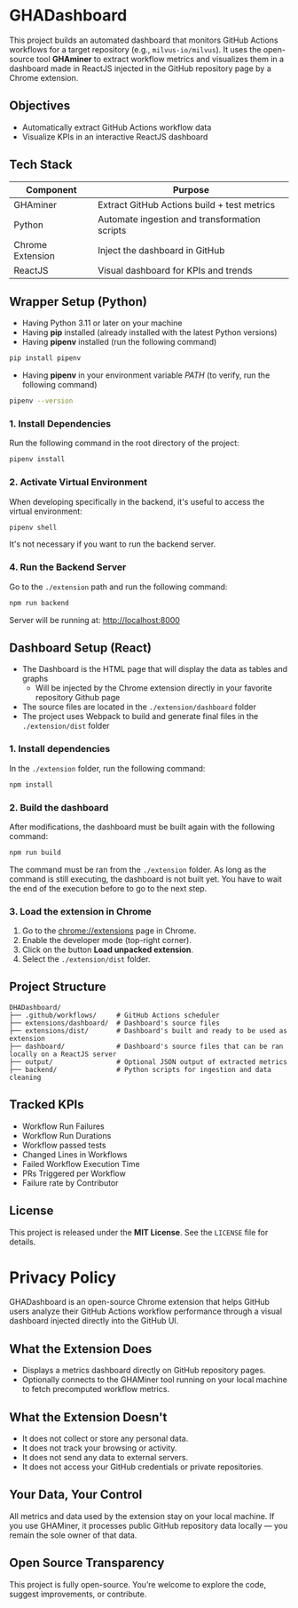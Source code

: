 # GHADashboard

This project builds an automated dashboard that monitors GitHub Actions workflows for a target repository (e.g., `milvus-io/milvus`). It uses the open-source tool **GHAminer** to extract workflow metrics and visualizes them in a dashboard made in ReactJS injected in the GitHub repository page by a Chrome extension.

## Objectives

- Automatically extract GitHub Actions workflow data
- Visualize KPIs in an interactive ReactJS dashboard

## Tech Stack

| Component         | Purpose                                        |
|-------------------|------------------------------------------------|
| GHAminer          | Extract GitHub Actions build + test metrics    |
| Python            | Automate ingestion and transformation scripts  |
| Chrome Extension  | Inject the dashboard in GitHub                 |
| ReactJS           | Visual dashboard for KPIs and trends           |

## Wrapper Setup (Python)

- Having Python 3.11 or later on your machine
- Having **pip** installed (already installed with the latest Python versions)
- Having **pipenv** installed (run the following command)

```bash
pip install pipenv
```

- Having **pipenv** in your environment variable *PATH* (to verify, run the following command)

```bash
pipenv --version
```

### 1. Install Dependencies

Run the following command in the root directory of the project:

```bash
pipenv install
```

### 2. Activate Virtual Environment

When developing specifically in the backend, it's useful to access the virtual environment:

```bash
pipenv shell
```

It's not necessary if you want to run the backend server.

### 4. Run the Backend Server

Go to the `./extension` path and run the following command:

```bash
npm run backend
```

Server will be running at: [http://localhost:8000](http://localhost:8000)

## Dashboard Setup (React)

- The Dashboard is the HTML page that will display the data as tables and graphs
    - Will be injected by the Chrome extension directly in your favorite repository Github page
- The source files are located in the `./extension/dashboard` folder
- The project uses Webpack to build and generate final files in the `./extension/dist` folder

### 1. Install dependencies

In the `./extension` folder, run the following command:

```bash
npm install
```

### 2. Build the dashboard

After modifications, the dashboard must be built again with the following command:

```bash
npm run build
```

The command must be ran from the `./extension` folder.
As long as the command is still executing, the dashboard is not built yet.
You have to wait the end of the execution before to go to the next step.

### 3. Load the extension in Chrome

1. Go to the [chrome://extensions](extensions) page in Chrome.
2. Enable the developer mode (top-right corner).
3. Click on the button **Load unpacked extension**.
4. Select the `./extension/dist` folder.

## Project Structure

```text
DHADashboard/
├── .github/workflows/     # GitHub Actions scheduler
├── extensions/dashboard/  # Dashboard's source files
├── extensions/dist/       # Dashboard's built and ready to be used as extension
├── dashboard/             # Dashboard's source files that can be ran locally on a ReactJS server
├── output/                # Optional JSON output of extracted metrics
├── backend/               # Python scripts for ingestion and data cleaning
```

## Tracked KPIs

- Workflow Run Failures
- Workflow Run Durations
- Workflow passed tests
- Changed Lines in Workflows
- Failed Workflow Execution Time
- PRs Triggered per Workflow
- Failure rate by Contributor

## License

This project is released under the **MIT License**. See the `LICENSE` file for details.

# Privacy Policy

GHADashboard is an open-source Chrome extension that helps GitHub users analyze their GitHub Actions workflow performance through a visual dashboard injected directly into the GitHub UI.  

## What the Extension Does

- Displays a metrics dashboard directly on GitHub repository pages.  
- Optionally connects to the GHAMiner tool running on your local machine to fetch precomputed workflow metrics.

## What the Extension Doesn't

- It does not collect or store any personal data.
- It does not track your browsing or activity.
- It does not send any data to external servers.
- It does not access your GitHub credentials or private repositories.

## Your Data, Your Control

All metrics and data used by the extension stay on your local machine. If you use GHAMiner, it processes public GitHub repository data locally — you remain the sole owner of that data.  

## Open Source Transparency

This project is fully open-source. You’re welcome to explore the code, suggest improvements, or contribute.
